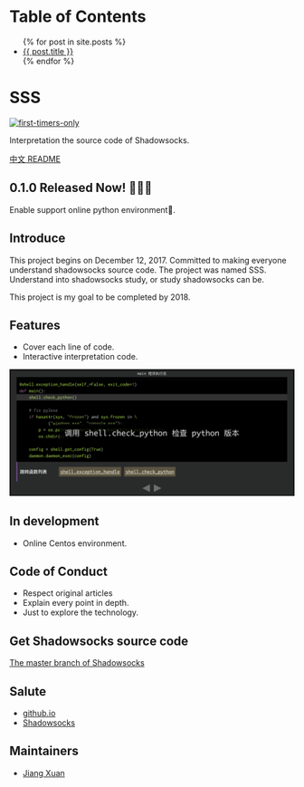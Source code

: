 Table of Contents
==================

<ul>
  {% for post in site.posts %}
    <li>
      <a href=".{{ post.url }}">{{ post.title }}</a>
      <!-- post.url 的链接是 / 根目录 -->
      <!-- 但是 github.io 是带有 deepinss 前缀的 -->
      <!-- 所以这里加了个点, 表示相对路径 -->
    </li>
  {% endfor %}
</ul>

SSS
=====
[![first-timers-only](https://img.shields.io/badge/first--timers--only-friendly-blue.svg?style=flat-square)](http://www.firsttimersonly.com/)

Interpretation the source code of Shadowsocks.

[中文 README](README-zh_CN.md)

0.1.0 Released Now! 🎉🎉🎉
--------------------------------

Enable support online python environment🚀.

Introduce
---------

This project begins on December 12, 2017. Committed to making everyone understand shadowsocks source code. The project was named SSS. Understand into shadowsocks study, or study shadowsocks can be.

This project is my goal to be completed by 2018.

Features
--------

* Cover each line of code.
* Interactive interpretation code.

![program-exec-flow-chart](./assets/images/program-exec-flow-chart.png)

In development
--------------

* Online Centos environment.


Code of Conduct
---------------

* Respect original articles
* Explain every point in depth.
* Just to explore the technology.

Get Shadowsocks source code
---------------------------

[The master branch of Shadowsocks](https://github.com/shadowsocks/shadowsocks/tree/master)

Salute
------

* [github.io](https://github.io)
* [Shadowsocks](https://github.com/shadowsocks/shadowsocks)

Maintainers
-----------

* [Jiang Xuan](https://github.com/Jiang-Xuan)



